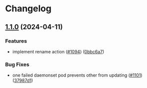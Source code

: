 # Changelog

## [1.1.0](https://github.com/keyval-dev/odigos/compare/cli-v1.0.54...cli-v1.1.0) (2024-04-11)


### Features

* implement rename action ([#1094](https://github.com/keyval-dev/odigos/issues/1094)) ([0bbc6a7](https://github.com/keyval-dev/odigos/commit/0bbc6a7259b34220359e4447535c0f49c320c82f))


### Bug Fixes

* one failed daemonset pod prevents other from updating ([#1101](https://github.com/keyval-dev/odigos/issues/1101)) ([37987d1](https://github.com/keyval-dev/odigos/commit/37987d1f9849785519592d66ab7ab70a1dfeff65))
